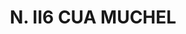 ---
title: "* N. II6 CUA MUCHEL"
plant-name: "* N. II6 CUA MUCHEL"
plant-number: "116"
plant-xml: "/assets/xml/plant116.xml"
plant-img1: "/assets/img/plant116_verso.jpg"
plant-img2: "/assets/img/plant116.jpg"
plant-title: "* N. II6 CUA MUCHEL"
plant-taxon-link: ""
plant-taxon-link: ""
layout: single-xml
---